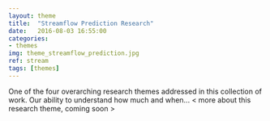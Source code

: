 ```yaml
---
layout: theme
title:  "Streamflow Prediction Research"
date:   2016-08-03 16:55:00
categories:
- themes
img: theme_streamflow_prediction.jpg
ref: stream
tags: [themes]
---
```


One of the four overarching research themes addressed in this collection of work. Our ability to understand how much and when... < more about this research theme, coming soon >
